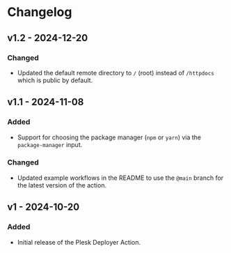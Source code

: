 # Changelog

## v1.2 - 2024-12-20

### Changed

- Updated the default remote directory to `/` (root) instead of `/httpdocs` which is public by default.

## v1.1 - 2024-11-08

### Added

- Support for choosing the package manager (`npm` or `yarn`) via the `package-manager` input.

### Changed

- Updated example workflows in the README to use the `@main` branch for the latest version of the action.

## v1 - 2024-10-20

### Added

- Initial release of the Plesk Deployer Action.
